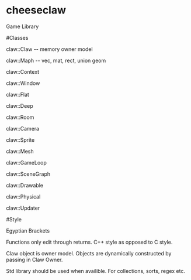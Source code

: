 # cheeseclaw
Game Library

#Classes

claw::Claw -- memory owner model

claw::Maph   --  vec, mat, rect, union geom

claw::Context

claw::Window

claw::Flat

claw::Deep

claw::Room

claw::Camera

claw::Sprite

claw::Mesh

claw::GameLoop

claw::SceneGraph

claw::Drawable

claw::Physical

claw::Updater

#Style

Egyptian Brackets

Functions only edit through returns. C++ style as opposed to C style.

Claw object is owner model. Objects are dynamically constructed by passing in Claw Owner.

Std library should be used when availible. For collections, sorts, regex etc.



